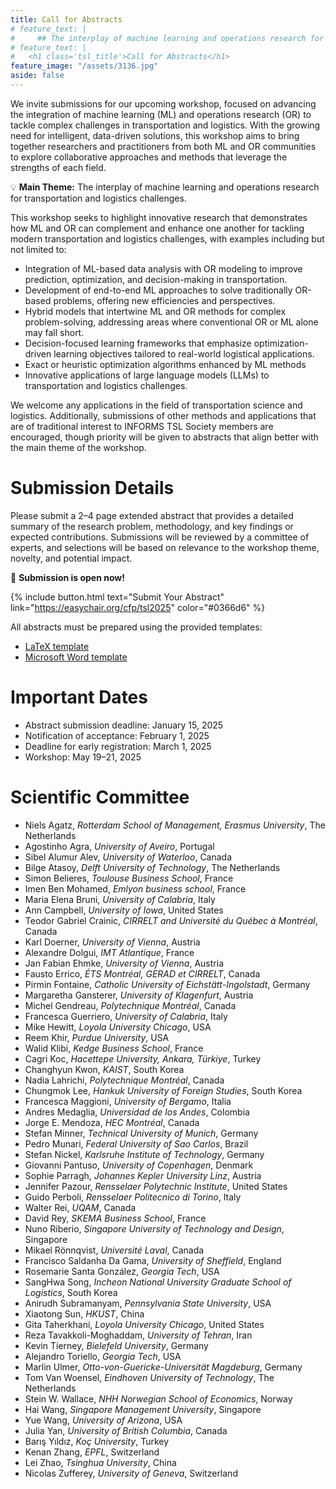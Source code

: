 ```yaml
---
title: Call for Abstracts
# feature_text: |
#     ## The interplay of machine learning and operations research for transportation and logistics challenges
# feature_text: |
#   <h1 class='tsl_title'>Call for Abstracts</h1>
feature_image: "/assets/3136.jpg"
aside: false
---
```


We invite submissions for our upcoming workshop, focused on advancing the integration of machine learning (ML) and operations research (OR) to tackle complex challenges in transportation and logistics. With the growing need for intelligent, data-driven solutions, this workshop aims to bring together researchers and practitioners from both ML and OR communities to explore collaborative approaches and methods that leverage the strengths of each field.

💡 **Main Theme:** The interplay of machine learning and operations research for transportation and logistics challenges.

This workshop seeks to highlight innovative research that demonstrates how ML and OR can complement and enhance one another for tackling modern transportation and logistics challenges, with examples including but not limited to:
- Integration of ML-based data analysis with OR modeling to improve prediction, optimization, and decision-making in transportation.
- Development of end-to-end ML approaches to solve traditionally OR-based problems, offering new efficiencies and perspectives.
- Hybrid models that intertwine ML and OR methods for complex problem-solving, addressing areas where conventional OR or ML alone may fall short.
- Decision-focused learning frameworks that emphasize optimization-driven learning objectives tailored to real-world logistical applications.
- Exact or heuristic optimization algorithms enhanced by ML methods
- Innovative applications of large language models (LLMs) to transportation and logistics challenges.

We welcome any applications in the field of transportation science and logistics. 
Additionally, submissions of other methods and applications that are of traditional interest to INFORMS TSL Society members are encouraged, though priority will be given to abstracts that align better with the main theme of the workshop.

# Submission Details

Please submit a 2–4 page extended abstract that provides a detailed summary of the research problem, methodology, and key findings or expected contributions. Submissions will be reviewed by a committee of experts, and selections will be based on relevance to the workshop theme, novelty, and potential impact.

📣 **Submission is open now!**

{% include button.html text="Submit Your Abstract"  link="https://easychair.org/cfp/tsl2025" color="#0366d6" %} 

All abstracts must be prepared using the provided templates:
* [LaTeX template](/assets/tsl2025_seoul_template.zip)
* [Microsoft Word template](/assets/tsl2025_seoul_template.docx)


# Important Dates

* Abstract submission deadline: January 15, 2025
* Notification of acceptance: February 1, 2025
* Deadline for early registration: March 1, 2025
* Workshop: May 19–21, 2025

# Scientific Committee

- Niels Agatz, *Rotterdam School of Management, Erasmus University*, The Netherlands
- Agostinho Agra, *University of Aveiro*, Portugal
- Sibel Alumur Alev, *University of Waterloo*, Canada
- Bilge Atasoy, *Delft University of Technology*, The Netherlands
- Simon Belieres, *Toulouse Business School*, France
- Imen Ben Mohamed, *Emlyon business school*, France
- Maria Elena Bruni, *University of Calabria*, Italy
- Ann Campbell, *University of Iowa*, United States
- Teodor Gabriel Crainic, *CIRRELT and Université du Québec à Montréal*, Canada
- Karl Doerner, *University of Vienna*, Austria
- Alexandre Dolgui, *IMT Atlantique*, France
- Jan Fabian Ehmke, *University of Vienna*, Austria
- Fausto Errico, *ÉTS Montréal, GERAD et CIRRELT*, Canada
- Pirmin Fontaine, *Catholic University of Eichstätt-Ingolstadt*, Germany
- Margaretha Gansterer, *University of Klagenfurt*, Austria
- Michel Gendreau, *Polytechnique Montréal*, Canada
- Francesca Guerriero, *University of Calabria*, Italy
- Mike Hewitt, *Loyola University Chicago*, USA
- Reem Khir, *Purdue University*, USA
- Walid Klibi, *Kedge Business School*, France
- Cagri Koc, *Hacettepe University, Ankara, Türkiye*, Turkey
- Changhyun Kwon, *KAIST*, South Korea
- Nadia Lahrichi, *Polytechnique Montréal*, Canada
- Chungmok Lee, *Hankuk University of Foreign Studies*, South Korea
- Francesca Maggioni, *University of Bergamo*, Italia
- Andres Medaglia, *Universidad de los Andes*, Colombia
- Jorge E. Mendoza, *HEC Montréal*, Canada
- Stefan Minner, *Technical University of Munich*, Germany
- Pedro Munari, *Federal University of Sao Carlos*, Brazil
- Stefan Nickel, *Karlsruhe Institute of Technology*, Germany
- Giovanni Pantuso, *University of Copenhagen*, Denmark
- Sophie Parragh, *Johannes Kepler University Linz*, Austria
- Jennifer Pazour, *Rensselaer Polytechnic Institute*, United States
- Guido Perboli, *Rensselaer Politecnico di Torino*, Italy
- Walter Rei, *UQAM*, Canada
- David Rey, *SKEMA Business School*, France
- Nuno Riberio, *Singapore University of Technology and Design*, Singapore
- Mikael Rönnqvist, *Université Laval*, Canada
- Francisco Saldanha Da Gama, *University of Sheffield*, England
- Rosemarie Santa González, *Georgia Tech*, USA
- SangHwa Song, *Incheon National University Graduate School of Logistics*, South Korea
- Anirudh Subramanyam, *Pennsylvania State University*, USA
- Xiaotong Sun, *HKUST*, China
- Gita Taherkhani, *Loyola University Chicago*, United States
- Reza Tavakkoli-Moghaddam, *University of Tehran*, Iran
- Kevin Tierney, *Bielefeld University*, Germany
- Alejandro Toriello, *Georgia Tech*, USA
- Marlin Ulmer, *Otto-von-Guericke-Universität Magdeburg*, Germany
- Tom Van Woensel, *Eindhoven University of Technology*, The Netherlands
- Stein W. Wallace, *NHH Norwegian School of Economics*, Norway
- Hai Wang, *Singapore Management University*, Singapore
- Yue Wang, *University of Arizona*, USA
- Julia Yan, *University of British Columbia*, Canada
- Barış Yıldız, *Koç University*, Turkey
- Kenan Zhang, *EPFL*, Switzerland
- Lei Zhao, *Tsinghua University*, China
- Nicolas Zufferey, *University of Geneva*, Switzerland
